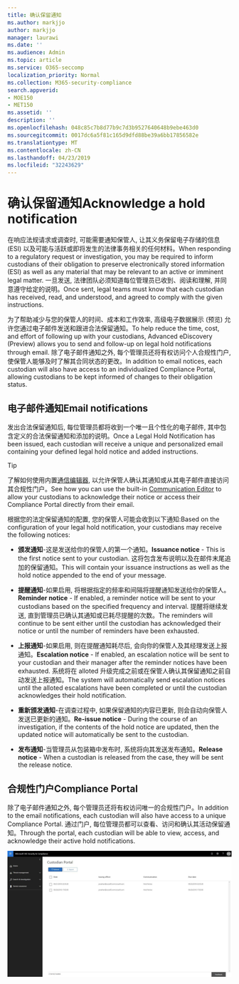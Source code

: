 ```yaml
---
title: 确认保留通知
ms.author: markjjo
author: markjjo
manager: laurawi
ms.date: ''
ms.audience: Admin
ms.topic: article
ms.service: O365-seccomp
localization_priority: Normal
ms.collection: M365-security-compliance
search.appverid:
- MOE150
- MET150
ms.assetid: ''
description: ''
ms.openlocfilehash: 048c85c7b8d77b9c7d3b9527640648b9ebe463d0
ms.sourcegitcommit: 0017dc6a5f81c165d9dfd88be39a6bb17856582e
ms.translationtype: MT
ms.contentlocale: zh-CN
ms.lasthandoff: 04/23/2019
ms.locfileid: "32243629"
---
```

# <a name="acknowledge-a-hold-notification"></a><span data-ttu-id="7984c-102">确认保留通知</span><span class="sxs-lookup"><span data-stu-id="7984c-102">Acknowledge a hold notification</span></span> 
<span data-ttu-id="7984c-103">在响应法规请求或调查时, 可能需要通知保管人, 让其义务保留电子存储的信息 (ESI) 以及可能与活跃或即将发生的法律事务相关的任何材料。</span><span class="sxs-lookup"><span data-stu-id="7984c-103">When responding to a regulatory request or investigation, you may be required to  inform custodians of their obligation to preserve electronically stored information (ESI) as well as any material that may be relevant to an active or imminent legal matter.</span></span> <span data-ttu-id="7984c-104">一旦发送, 法律团队必须知道每位管理员已收到、阅读和理解, 并同意遵守给定的说明。</span><span class="sxs-lookup"><span data-stu-id="7984c-104">Once sent, legal teams must know that each custodian has received, read, and understood, and agreed to comply with the given instructions.</span></span>

<span data-ttu-id="7984c-105">为了帮助减少与您的保管人的时间、成本和工作效率, 高级电子数据展示 (预览) 允许您通过电子邮件发送和跟进合法保留通知。</span><span class="sxs-lookup"><span data-stu-id="7984c-105">To help reduce the time, cost, and effort of following up with your custodians,  Advanced eDiscovery (Preview) allows you to send and follow-up on legal hold notifications through email.</span></span> <span data-ttu-id="7984c-106">除了电子邮件通知之外, 每个管理员还将有权访问个人合规性门户, 使保管人能够及时了解其合同状态的更改。</span><span class="sxs-lookup"><span data-stu-id="7984c-106">In addition to email notices, each custodian will also have access to an individualized Compliance Portal, allowing custodians to be kept informed of changes to their obligation status.</span></span>

## <a name="email-notifications"></a><span data-ttu-id="7984c-107">电子邮件通知</span><span class="sxs-lookup"><span data-stu-id="7984c-107">Email notifications</span></span>
<span data-ttu-id="7984c-108">发出合法保留通知后, 每位管理员都将收到一个唯一且个性化的电子邮件, 其中包含定义的合法保留通知和添加的说明。</span><span class="sxs-lookup"><span data-stu-id="7984c-108">Once a Legal Hold Notification has been issued, each custodian will receive a unique and personalized email containing your defined legal hold notice and added instructions.</span></span> 

> [!Tip] 
> <span data-ttu-id="7984c-109">了解如何使用内置[通信编辑器](using-communications-editor.md), 以允许保管人确认其通知或从其电子邮件直接访问其合规性门户。</span><span class="sxs-lookup"><span data-stu-id="7984c-109">See how you can use the built-in  [Communication Editor](using-communications-editor.md) to allow your custodians to acknowledge their notice or access their Compliance Portal directly from their email.</span></span>

<span data-ttu-id="7984c-110">根据您的法定保留通知的配置, 您的保管人可能会收到以下通知:</span><span class="sxs-lookup"><span data-stu-id="7984c-110">Based on the configuration of your legal hold notification, your custodians may receive the following notices:</span></span> 

- <span data-ttu-id="7984c-111">**颁发通知**-这是发送给你的保管人的第一个通知。</span><span class="sxs-lookup"><span data-stu-id="7984c-111">**Issuance notice** - This is the first notice sent to your custodian.</span></span> <span data-ttu-id="7984c-112">这将包含发布说明以及在邮件末尾追加的保留通知。</span><span class="sxs-lookup"><span data-stu-id="7984c-112">This will contain your issuance instructions as well as the hold notice appended to the end of your message.</span></span>

- <span data-ttu-id="7984c-113">**提醒通知**-如果启用, 将根据指定的频率和间隔将提醒通知发送给你的保管人。</span><span class="sxs-lookup"><span data-stu-id="7984c-113">**Reminder notice** - If enabled, a reminder notice will be sent to your custodians based on the specified frequency and interval.</span></span> <span data-ttu-id="7984c-114">提醒将继续发送, 直到管理员已确认其通知或已耗尽提醒的次数。</span><span class="sxs-lookup"><span data-stu-id="7984c-114">The reminders will continue to be sent either until the custodian has acknowledged their notice or until the number of reminders have been exhausted.</span></span>

- <span data-ttu-id="7984c-115">**上报通知**-如果启用, 则在提醒通知耗尽后, 会向你的保管人及其经理发送上报通知。</span><span class="sxs-lookup"><span data-stu-id="7984c-115">**Escalation notice** - If enabled, an escalation notice will be sent to your custodian and their manager after the reminder notices have been exhausted.</span></span> <span data-ttu-id="7984c-116">系统将在 alloted 升级完成之前或在保管人确认其保留通知之前自动发送上报通知。</span><span class="sxs-lookup"><span data-stu-id="7984c-116">The system will automatically send escalation notices until the alloted escalations have been completed or until the custodian acknowledges their hold notification.</span></span>

- <span data-ttu-id="7984c-117">**重新颁发通知**-在调查过程中, 如果保留通知的内容已更新, 则会自动向保管人发送已更新的通知。</span><span class="sxs-lookup"><span data-stu-id="7984c-117">**Re-issue notice** - During the course of an investigation, if the contents of the hold notice are updated, then the updated notice will automatically be sent to the custodian.</span></span>

- <span data-ttu-id="7984c-118">**发布通知**-当管理员从包装箱中发布时, 系统将向其发送发布通知。</span><span class="sxs-lookup"><span data-stu-id="7984c-118">**Release notice** - When a custodian is released from the case, they will be sent the release notice.</span></span> 

## <a name="compliance-portal"></a><span data-ttu-id="7984c-119">合规性门户</span><span class="sxs-lookup"><span data-stu-id="7984c-119">Compliance Portal</span></span>
<span data-ttu-id="7984c-120">除了电子邮件通知之外, 每个管理员还将有权访问唯一的合规性门户。</span><span class="sxs-lookup"><span data-stu-id="7984c-120">In addition to the email notifications, each custodian will also have access to a unique Compliance Portal.</span></span> <span data-ttu-id="7984c-121">通过门户, 每位管理员都可以查看、访问和确认其活动保留通知。</span><span class="sxs-lookup"><span data-stu-id="7984c-121">Through the portal, each custodian will be able to view, access, and acknowledge their active hold notifications.</span></span>

![对保管人的合规性门户](../media/CustodianPortal.jpg)

